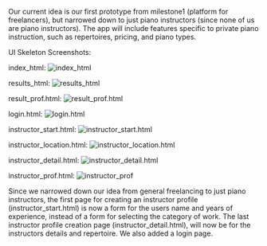 Our current idea is our first prototype from milestone1 (platform for freelancers), but narrowed down to just piano instructors (since none of us are piano instructors). The app will include features specific to private piano instruction, such as repertoires, pricing, and piano types. 

UI Skeleton Screenshots:

index_html:
![index_html](https://raw.githubusercontent.com/nateychau/COGS121/master/milestone%202%20screenshots/index.png)

results_html:
![results_html](https://raw.githubusercontent.com/nateychau/COGS121/master/milestone%202%20screenshots/results.jpg)

result_prof.html:
![result_prof.html](https://raw.githubusercontent.com/nateychau/COGS121/master/milestone%202%20screenshots/result_prof.jpg)

login.html:
![login.html](https://raw.githubusercontent.com/nateychau/COGS121/master/milestone%202%20screenshots/login.jpg)

instructor_start.html:
![instructor_start.html](https://raw.githubusercontent.com/nateychau/COGS121/master/milestone%202%20screenshots/instructor_start.jpg)

instructor_location.html:
![instructor_location.html](https://raw.githubusercontent.com/nateychau/COGS121/master/milestone%202%20screenshots/instructor_detail.jpg)

instructor_detail.html:
![instructor_detail.html](https://raw.githubusercontent.com/nateychau/COGS121/master/milestone%202%20screenshots/instructor_detail2.jpg)

instructor_prof.html:
![instructor_prof](https://raw.githubusercontent.com/nateychau/COGS121/master/milestone%202%20screenshots/instructor_prof.jpg)

Since we narrowed down our idea from general freelancing to just piano instructors, the first page for creating an instructor profile (instructor_start.html) is now a form for the users name and years of experience, instead of a form for selecting the category of work. The last instructor profile creation page (instructor_detail.html), will now be for the instructors details and repertoire. We also added a login page. 

